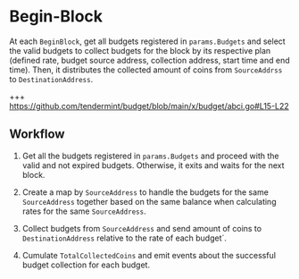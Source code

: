 <!-- order: 4 -->

# Begin-Block

At each `BeginBlock`, get all budgets registered in `params.Budgets` and select the valid budgets to collect budgets for the block by its respective plan (defined rate, budget source address, collection address, start time and end time). Then, it distributes the collected amount of coins from `SourceAddrss` to `DestinationAddress`.

+++ https://github.com/tendermint/budget/blob/main/x/budget/abci.go#L15-L22

## Workflow

1. Get all the budgets registered in `params.Budgets` and proceed with the valid and not expired budgets. Otherwise, it exits and waits for the next block. 

2. Create a map by `SourceAddress` to handle the budgets for the same `SourceAddress` together based on the same balance when calculating rates for the same `SourceAddress`.

3. Collect budgets from `SourceAddress` and send amount of coins to `DestinationAddress` relative to the rate of each budget`.

4. Cumulate `TotalCollectedCoins` and emit events about the successful budget collection for each budget.

